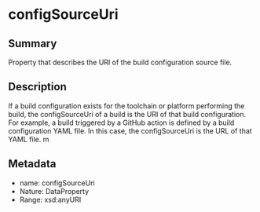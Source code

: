 <!-- Automatically generated by spec-parser v2.0.0 on 2024-01-08T22:20:56.273795+00:00 -->
<!-- SPDX-License-Identifier: Community-Spec-1.0 -->

# configSourceUri

## Summary

Property that describes the URI of the build configuration source file.


## Description

If a build configuration exists for the toolchain or platform performing the build, the configSourceUri of a build is the URI of that build configuration. For example, a build triggered by a GitHub action is defined by a build configuration YAML file. In this case, the configSourceUri is the URL of that YAML file. 
m


## Metadata

- name: configSourceUri
- Nature: DataProperty
- Range: xsd:anyURI




